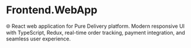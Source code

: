 # Frontend.WebApp
🌐 React web application for Pure Delivery platform. Modern responsive UI with TypeScript, Redux, real-time order tracking, payment integration, and seamless user experience.
